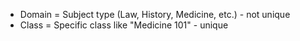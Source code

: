 - Domain = Subject type (Law, History, Medicine, etc.) - not unique
- Class = Specific class like "Medicine 101" - unique